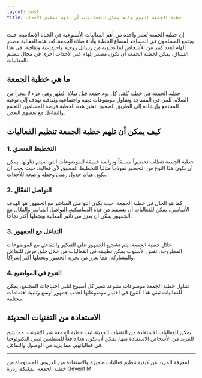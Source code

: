 ```yaml
---
layout: post
title: خطبة الجمعة اليوم وكيف يمكن للفعاليات أن تلهم تنظيم الأحداث
---
```



إن خطبة الجمعة تُعتبر واحدة من أهم الفعاليات الأسبوعية في الحياة الإسلامية، حيث يجتمع المسلمون في المساجد لسماع الخطبة وأداء صلاة الجمعة. تُعد هذه الفعالية مصدر إلهام لعدد كبير من الأشخاص لما تحتويه من رسائل روحية واجتماعية وثقافية. في هذا السياق، يمكن لخطبة الجمعة أن تكون مصدر إلهام غني لأحداث أخرى في مجال تنظيم الفعاليات.

## ما هي خطبة الجمعة

خطبة الجمعة هي خطبة تُلقى كل يوم جمعة قبل صلاة الظهر وهي جزء لا يتجزأ من الصلاة. تُلقى في المساجد وتتناول موضوعات دينية واجتماعية وثقافية تهدف إلى توعية المجتمع وإرشاده إلى الطريق الصحيح. تعتبر هذه الخطبة فرصة للمسلمين للتجمع والتفاعل مع بعضهم البعض.

## كيف يمكن أن تلهم خطبة الجمعة تنظيم الفعاليات

### 1. **التخطيط المسبق**

خطبة الجمعة تتطلب تحضيراً مسبقاً ودراسة عميقة للموضوعات التي سيتم تناولها. يمكن أن يكون هذا النوع من التحضير نموذجاً مثالياً للتخطيط المسبق لأي فعالية، حيث يجب أن يكون هناك جدول زمني وخطة واضحة للأحداث.

### 2. **التواصل الفعّال**

كما هو الحال في خطبة الجمعة، حيث يكون التواصل المباشر مع الجمهور هو الهدف الأساسي، يمكن للفعاليات أن تستفيد من هذه الديناميكية. التواصل المباشر والفعّال مع الجمهور يمكن أن يعزز من تأثير الفعالية ويجعلها أكثر نجاحاً.

### 3. **التفاعل مع الجمهور**

خلال خطبة الجمعة، يتم تشجيع الجمهور على التفكير والتفاعل مع الموضوعات المطروحة. نفس الأسلوب يمكن تطبيقه في الفعاليات من خلال خلق فرص للتفاعل والمشاركة، مما يعزز من تجربة الحضور ويجعلها أكثر إشراكاً.

### 4. **التنوع في المواضيع**

تتناول خطبة الجمعة موضوعات متنوعة تتغير كل أسبوع لتلبي احتياجات المجتمع. يمكن للفعاليات تبني هذا التنوع في اختيار موضوعاتها لجذب جمهور أوسع وتلبية اهتمامات مختلفة.

## الاستفادة من التقنيات الحديثة

يمكن للفعاليات الاستفادة من التقنيات الحديثة لبث خطبة الجمعة عبر الإنترنت، مما يتيح للمزيد من الأشخاص الاستفادة منها. يمكن أن يكون هذا دافعاً للمنظمين لتبني التكنولوجيا في فعالياتهم، مما يزيد من الوصول والتفاعل.

---

لمعرفة المزيد عن كيفية تنظيم فعاليات متميزة والاستفادة من الدروس المستوحاة من خطبة الجمعة، يمكنكم زيارة [Gevent M](https://geventm.com/).